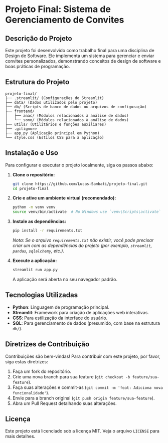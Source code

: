 # Projeto Final: Sistema de Gerenciamento de Convites

## Descrição do Projeto

Este projeto foi desenvolvido como trabalho final para uma disciplina de Design de Software. Ele implementa um sistema para gerenciar e enviar convites personalizados, demonstrando conceitos de design de software e boas práticas de programação.

## Estrutura do Projeto

```
projeto-final/
├── .streamlit/ (Configurações do Streamlit)
├── data/ (Dados utilizados pelo projeto)
├── db/ (Scripts de banco de dados ou arquivos de configuração)
├── frontend/
│   ├── anac/ (Módulos relacionados à análise de dados)
│   └── sono/ (Módulos relacionados à análise de dados)
├── utils/ (Utilitários e funções auxiliares)
├── .gitignore
├── app.py (Aplicação principal em Python)
└── style.css (Estilos CSS para a aplicação)
```

## Instalação e Uso

Para configurar e executar o projeto localmente, siga os passos abaixo:

1.  **Clone o repositório:**

    ```bash
    git clone https://github.com/Lucas-Sambati/projeto-final.git
    cd projeto-final
    ```

2.  **Crie e ative um ambiente virtual (recomendado):**

    ```bash
    python -m venv venv
    source venv/bin/activate  # No Windows use `venv\Scripts\activate`
    ```

3.  **Instale as dependências:**

    ```bash
    pip install -r requirements.txt
    ```

    *Nota: Se o arquivo `requirements.txt` não existir, você pode precisar criar um com as dependências do projeto (por exemplo, `streamlit`, `pandas`, `sqlalchemy`, etc.).*

4.  **Execute a aplicação:**

    ```bash
    streamlit run app.py
    ```

    A aplicação será aberta no seu navegador padrão.

## Tecnologias Utilizadas

*   **Python**: Linguagem de programação principal.
*   **Streamlit**: Framework para criação de aplicações web interativas.
*   **CSS**: Para estilização da interface do usuário.
*   **SQL**: Para gerenciamento de dados (presumido, com base na estrutura `db/`).

## Diretrizes de Contribuição

Contribuições são bem-vindas! Para contribuir com este projeto, por favor, siga estas diretrizes:

1.  Faça um fork do repositório.
2.  Crie uma nova branch para sua feature (`git checkout -b feature/sua-feature`).
3.  Faça suas alterações e commit-as (`git commit -m 'feat: Adiciona nova funcionalidade'`).
4.  Envie para a branch original (`git push origin feature/sua-feature`).
5.  Abra um Pull Request detalhando suas alterações.

## Licença

Este projeto está licenciado sob a licença MIT. Veja o arquivo `LICENSE` para mais detalhes.
